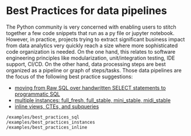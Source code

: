 # Best Practices for data pipelines

The Python community is very concerned with enabling users to stitch together a few code snippets that run as a py file
or jupyter notebook. However, in practice, projects trying to extract significant business impact from data analytics
very quickly reach a size where more sophisticated code organization is needed. On the one hand, this relates to software
engineering principles like modularization, unit/integration testing, IDE support, CI/CD. On the other hand, data processing
steps are best organized as a pipeline or graph of steps/tasks. Those data pipelines are the focus of the following
best practice suggestions:

* [moving from Raw SQL over handwritten SELECT statements to programmatic SQL](/examples/best_practices_sql)
* [multiple instances: full_fresh, full_stable, mini_stable, midi_stable](/examples/best_practices_instances)
* [inline views, CTEs, and subqueries](/examples/best_practices_inline)

```{toctree}
/examples/best_practices_sql
/examples/best_practices_instances
/examples/best_practices_inline
```
